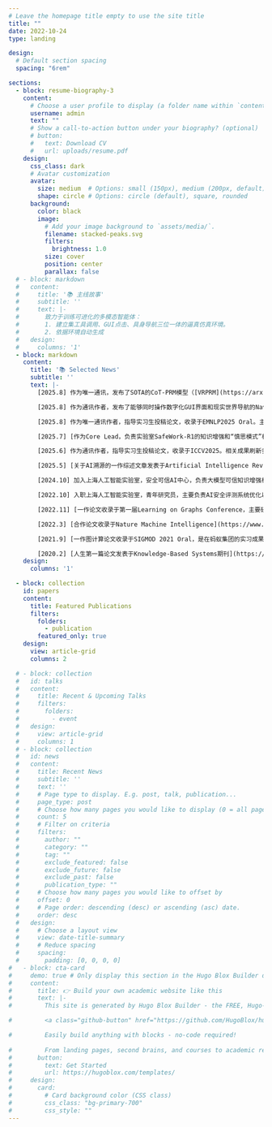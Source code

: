 ```yaml
---
# Leave the homepage title empty to use the site title
title: ""
date: 2022-10-24
type: landing

design:
  # Default section spacing
  spacing: "6rem"

sections:
  - block: resume-biography-3
    content:
      # Choose a user profile to display (a folder name within `content/authors/`)
      username: admin
      text: ""
      # Show a call-to-action button under your biography? (optional)
      # button:
      #   text: Download CV
      #   url: uploads/resume.pdf
    design:
      css_class: dark
      # Avatar customization
      avatar:
        size: medium  # Options: small (150px), medium (200px, default), large (320px), xl (400px), xxl (500px)
        shape: circle # Options: circle (default), square, rounded
      background:
        color: black
        image:
          # Add your image background to `assets/media/`.
          filename: stacked-peaks.svg
          filters:
            brightness: 1.0
          size: cover
          position: center
          parallax: false
  # - block: markdown
  #   content:
  #     title: '📚 主线故事'
  #     subtitle: ''
  #     text: |-
  #       致力于训练可进化的多模态智能体：
  #       1. 建立集工具调用、GUI点击、具身导航三位一体的逼真仿真环境。
  #       2. 依据环境自动生成
  #   design:
  #     columns: '1'
  - block: markdown
    content:
      title: '📚 Selected News'
      subtitle: ''
      text: |-
        [2025.8] 作为唯一通讯，发布了SOTA的CoT-PRM模型（[VRPRM](https://arxiv.org/abs/2508.03556)），Best-of-N的Test-time Scaling效果逼近理论极限值Pass@K，仅用1/8的数据超越SOTA模型118%。

        [2025.8] 作为通讯作者，发布了能够同时操作数字化GUI界面和现实世界导航的NaviMaster大一统模型， [查阅demo请点击](https://iron-boyy.github.io/navimaster/)。

        [2025.8] 作为唯一通讯作者，指导实习生投稿论文，收录于EMNLP2025 Oral。主要研究“Uncertainty”对于Reasoning RL训练过程的影响

        [2025.7] [作为Core Lead，负责实验室SafeWork-R1的知识增强和“慎思模式”相关模块，相关成果发布于世界人工智能大会2025](https://arxiv.org/pdf/2507.18576)

        [2025.6] 作为通讯作者，指导实习生投稿论文，收录于ICCV2025。相关成果刷新多模态检索SOTA，可为具身AI提供50万帧的精确记忆检索功能,[查阅demo请点击](https://bwliu01.github.io/IDMR/)

        [2025.5] [关于AI溯源的一作综述文章发表于Artificial Intelligence Review，60页两万词](https://link.springer.com/article/10.1007/s10462-025-11222-w)

        [2024.10] 加入上海人工智能实验室，安全可信AI中心，负责大模型可信知识增强相关模块

        [2022.10] 入职上海人工智能实验室，青年研究员，主要负责AI安全评测系统优化以及多智能体仿真平台

        [2022.11] [一作论文收录于第一届Learning on Graphs Conference，主要研究动态图的演化问题](https://proceedings.mlr.press/v198/wang22c.html)

        [2022.3] [合作论文收录于Nature Machine Intelligence](https://www.nature.com/articles/s42256-022-00459-7)

        [2021.9] [一作图计算论文收录于SIGMOD 2021 Oral，是在蚂蚁集团的实习成果](https://dl.acm.org/doi/abs/10.1145/3448016.3457564)

        [2020.2] [人生第一篇论文发表于Knowledge-Based Systems期刊](https://www.sciencedirect.com/science/article/abs/pii/S0950705119305283)
    design:
      columns: '1'  

  - block: collection
    id: papers
    content:
      title: Featured Publications
      filters:
        folders:
          - publication
        featured_only: true
    design:
      view: article-grid
      columns: 2

  # - block: collection
  #   id: talks
  #   content:
  #     title: Recent & Upcoming Talks
  #     filters:
  #       folders:
  #         - event
  #   design:
  #     view: article-grid
  #     columns: 1
  # - block: collection
  #   id: news
  #   content:
  #     title: Recent News
  #     subtitle: ''
  #     text: ''
  #     # Page type to display. E.g. post, talk, publication...
  #     page_type: post
  #     # Choose how many pages you would like to display (0 = all pages)
  #     count: 5
  #     # Filter on criteria
  #     filters:
  #       author: ""
  #       category: ""
  #       tag: ""
  #       exclude_featured: false
  #       exclude_future: false
  #       exclude_past: false
  #       publication_type: ""
  #     # Choose how many pages you would like to offset by
  #     offset: 0
  #     # Page order: descending (desc) or ascending (asc) date.
  #     order: desc
  #   design:
  #     # Choose a layout view
  #     view: date-title-summary
  #     # Reduce spacing
  #     spacing:
  #       padding: [0, 0, 0, 0]
#   - block: cta-card
#     demo: true # Only display this section in the Hugo Blox Builder demo site
#     content:
#       title: 👉 Build your own academic website like this
#       text: |-
#         This site is generated by Hugo Blox Builder - the FREE, Hugo-based open source website builder trusted by 250,000+ academics like you.

#         <a class="github-button" href="https://github.com/HugoBlox/hugo-blox-builder" data-color-scheme="no-preference: light; light: light; dark: dark;" data-icon="octicon-star" data-size="large" data-show-count="true" aria-label="Star HugoBlox/hugo-blox-builder on GitHub">Star</a>

#         Easily build anything with blocks - no-code required!
        
#         From landing pages, second brains, and courses to academic resumés, conferences, and tech blogs.
#       button:
#         text: Get Started
#         url: https://hugoblox.com/templates/
#     design:
#       card:
#         # Card background color (CSS class)
#         css_class: "bg-primary-700"
#         css_style: ""
---
```

